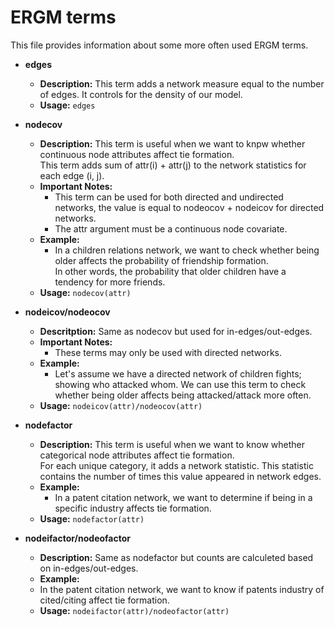 # ERGM terms
This file provides information about some more often used ERGM terms.
* __edges__
  * __Description:__ This term adds a network measure equal to the number of edges. It controls for the density of our model.
  * __Usage:__ `edges`

* __nodecov__
  * __Description:__ This term is useful when we want to knpw whether continuous node attributes affect tie formation.  
    This term adds sum of attr(i) + attr(j) to the network statistics for each edge (i, j).
  * __Important Notes:__
    * This term can be used for both directed and undirected networks, the value is equal to nodeocov + nodeicov for directed networks.
    * The attr argument must be a continuous node covariate.    
  * __Example:__
    * In a children relations network, we want to check whether being older affects the probability of friendship formation.  
      In other words, the probability that older children have a tendency for more friends.
  * __Usage:__ `nodecov(attr)`

* __nodeicov/nodeocov__
  * __Descritption:__ Same as nodecov but used for in-edges/out-edges.
  * __Important Notes:__
    * These terms may only be used with directed networks.
  * __Example:__
    * Let's assume we have a directed network of children fights; showing who attacked whom. We can use this term to check whether being older affects being attacked/attack more often.
  * __Usage:__ `nodeicov(attr)/nodeocov(attr)`

* __nodefactor__
  * __Description:__ This term is useful when we want to know whether categorical node attributes affect tie formation.  
    For each unique category, it adds a network statistic. This statistic contains the number of times this value appeared in network edges.
  * __Example:__
    * In a patent citation network, we want to determine if being in a specific industry affects tie formation.
  * __Usage:__ `nodefactor(attr)`

* __nodeifactor/nodeofactor__
  * __Description:__ Same as nodefactor but counts are calculeted based on in-edges/out-edges.
  * __Example:__
   * In the patent citation network, we want to know if patents industry of cited/citing affect tie formation.
  * __Usage:__ `nodeifactor(attr)/nodeofactor(attr)`
